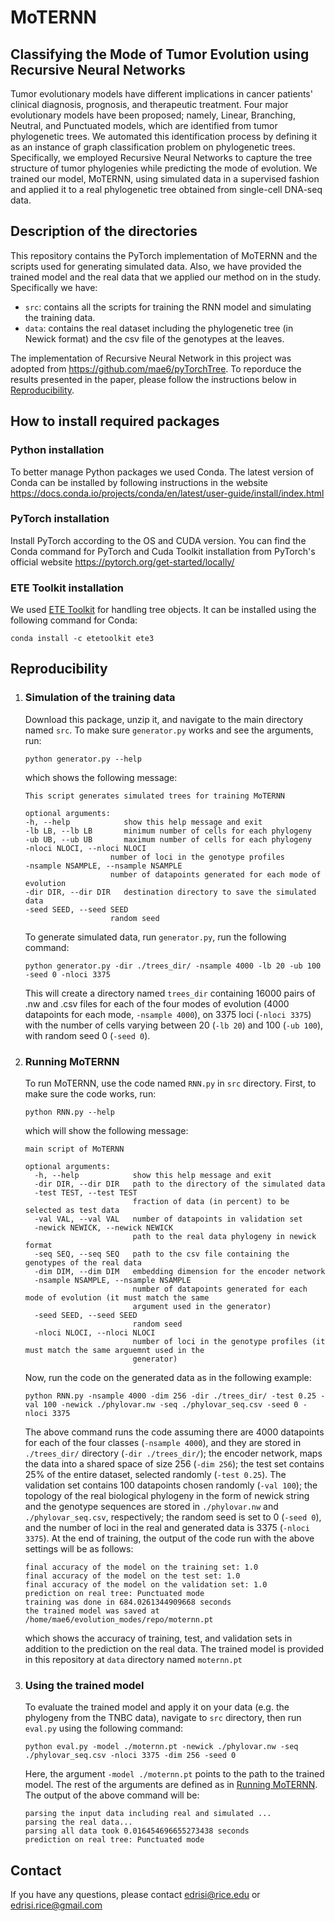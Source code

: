 # MoTERNN 
## Classifying the Mode of Tumor Evolution using Recursive Neural Networks
Tumor evolutionary models have different implications in cancer patients' clinical diagnosis, prognosis, and therapeutic treatment. Four major evolutionary models have been proposed; namely, Linear, Branching, Neutral, and Punctuated models, which are identified from tumor phylogenetic trees. We automated this identification process by defining it as an instance of graph classification problem on phylogenetic trees. Specifically, we employed Recursive Neural Networks to capture the tree structure of tumor phylogenies while predicting the mode of evolution. We trained our model, MoTERNN, using simulated data in a supervised fashion and applied it to a real phylogenetic tree obtained from single-cell DNA-seq data.
## Description of the directories
This repository contains the PyTorch implementation of MoTERNN and the scripts used for generating simulated data. Also, we have provided the trained model and the real data that we applied our method on in the study. Specifically we have:
- `src`: contains all the scripts for training the RNN model and simulating the training data.
- `data`: contains the real dataset including the phylogenetic tree (in Newick format) and the csv file of the genotypes at the leaves. 

The implementation of Recursive Neural Network in this project was adopted from https://github.com/mae6/pyTorchTree. To reporduce the results presented in the paper, please follow the instructions below in [Reproducibility](https://github.com/NakhlehLab/MoTERNN#reproducibility).
## How to install required packages
### Python installation
To better manage Python packages we used Conda. The latest version of Conda can be installed by following instructions in the website https://docs.conda.io/projects/conda/en/latest/user-guide/install/index.html

### PyTorch installation
Install PyTorch according to the OS and CUDA version. You can find the Conda command for PyTorch and Cuda Toolkit installation from PyTorch's official website https://pytorch.org/get-started/locally/

### ETE Toolkit installation
We used [ETE Toolkit](http://etetoolkit.org) for handling tree objects. It can be installed using the following command for Conda:
```
conda install -c etetoolkit ete3
```
## Reproducibility
  1. ### Simulation of the training data
     Download this package, unzip it, and navigate to the main directory named `src`. To make sure `generator.py` works and see the arguments, run:
     ```
     python generator.py --help
     ```
     which shows the following message:
     ```
     This script generates simulated trees for training MoTERNN
     
     optional arguments:
     -h, --help            show this help message and exit
     -lb LB, --lb LB       minimum number of cells for each phylogeny
     -ub UB, --ub UB       maximum number of cells for each phylogeny
     -nloci NLOCI, --nloci NLOCI
                        number of loci in the genotype profiles
     -nsample NSAMPLE, --nsample NSAMPLE
                        number of datapoints generated for each mode of evolution
     -dir DIR, --dir DIR   destination directory to save the simulated data
     -seed SEED, --seed SEED
                        random seed
     ```
     To generate simulated data, run `generator.py`, run the following command:
     ```
     python generator.py -dir ./trees_dir/ -nsample 4000 -lb 20 -ub 100 -seed 0 -nloci 3375
     ```
     This will create a directory named `trees_dir` containing 16000 pairs of .nw and .csv files for each of the four modes of evolution (4000 datapoints for each mode, `-nsample 4000`), on 3375 loci (`-nloci 3375`) with the number of cells varying between 20 (`-lb 20`) and 100 (`-ub 100`), with random seed 0 (`-seed 0`).
   2. ### Running MoTERNN
      To run MoTERNN, use the code named `RNN.py` in `src` directory. First, to make sure the code works, run:
      ```
      python RNN.py --help
      ```
      which will show the following message:
      ```
      main script of MoTERNN

      optional arguments:
        -h, --help            show this help message and exit
        -dir DIR, --dir DIR   path to the directory of the simulated data
        -test TEST, --test TEST
                              fraction of data (in percent) to be selected as test data
        -val VAL, --val VAL   number of datapoints in validation set
        -newick NEWICK, --newick NEWICK
                              path to the real data phylogeny in newick format
        -seq SEQ, --seq SEQ   path to the csv file containing the genotypes of the real data
        -dim DIM, --dim DIM   embedding dimension for the encoder network
        -nsample NSAMPLE, --nsample NSAMPLE
                              number of datapoints generated for each mode of evolution (it must match the same
                              argument used in the generator)
        -seed SEED, --seed SEED
                              random seed
        -nloci NLOCI, --nloci NLOCI
                              number of loci in the genotype profiles (it must match the same arguemnt used in the
                              generator)
      ```
      Now, run the code on the generated data as in the following example:
      ```
      python RNN.py -nsample 4000 -dim 256 -dir ./trees_dir/ -test 0.25 -val 100 -newick ./phylovar.nw -seq ./phylovar_seq.csv -seed 0 -nloci 3375
      ```
      The above command runs the code assuming there are 4000 datapoints for each of the four classes (`-nsample 4000`), and they are stored in `./trees_dir/` directory (`-dir ./trees_dir/`); the encoder network, maps the data into a shared space of size 256 (`-dim 256`); the test set contains 25% of the entire dataset, selected randomly (`-test 0.25`). The validation set contains 100 datapoints chosen randomly (`-val 100`); the topology of the real biological phylogeny in the form of newick string and the genotype sequences are stored in `./phylovar.nw` and `./phylovar_seq.csv`, respectively; the random seed is set to 0 (`-seed 0`), and the number of loci in the real and generated data is 3375 (`-nloci 3375`). 
      At the end of training, the output of the code run with the above settings will be as follows:
      ```
      final accuracy of the model on the training set: 1.0
      final accuracy of the model on the test set: 1.0
      final accuracy of the model on the validation set: 1.0
      prediction on real tree: Punctuated mode
      training was done in 684.0261344909668 seconds
      the trained model was saved at /home/mae6/evolution_modes/repo/moternn.pt
      ```
      which shows the accuracy of training, test, and validation sets in addition to the prediction on the real data. The trained model is provided in this repository at `data` directory named `moternn.pt`
   3. ### Using the trained model
      To evaluate the trained model and apply it on your data (e.g. the phylogeny from the TNBC data), navigate to `src` directory, then run `eval.py` using the following command:
      ```
      python eval.py -model ./moternn.pt -newick ./phylovar.nw -seq ./phylovar_seq.csv -nloci 3375 -dim 256 -seed 0
      ```
      Here, the argument `-model ./moternn.pt` points to the path to the trained model. The rest of the arguments are defined as in [Running MoTERNN](https://github.com/NakhlehLab/MoTERNN/blob/main/README.md#running-moternn). The output of the above command will be:
      ```
      parsing the input data including real and simulated ...
      parsing the real data...
      parsing all data took 0.016454696655273438 seconds
      prediction on real tree: Punctuated mode
      ```
## Contact
If you have any questions, please contact edrisi@rice.edu or edrisi.rice@gmail.com
